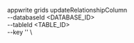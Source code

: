 appwrite grids updateRelationshipColumn \
        --databaseId <DATABASE_ID> \
        --tableId <TABLE_ID> \
        --key '' \


